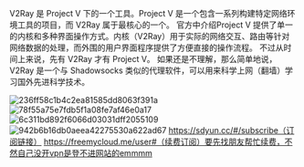 V2Ray 是 Project V 下的一个工具。Project V 是一个包含一系列构建特定网络环境工具的项目，而 V2Ray 属于最核心的一个。
官方中介绍Project V 提供了单一的内核和多种界面操作方式。内核（V2Ray）用于实际的网络交互、路由等针对网络数据的处理，而外围的用户界面程序提供了方便直接的操作流程。
不过从时间上来说，先有 V2Ray 才有 Project V。 如果还是不理解，那么简单地说，V2Ray 是一个与 Shadowsocks 类似的代理软件，可以用来科学上网（翻墙）学习国外先进科学技术。

![236ff58c1b4c2ea81585dd8063f391a](https://user-images.githubusercontent.com/90250720/162189778-956437f1-fc07-4367-b706-94672c373a62.png)
![78f55a75e7fdb5f1a08fe7af46e0a17](https://user-images.githubusercontent.com/90250720/162189862-ac867e4a-dca7-482b-a0a6-f8c822137a69.jpg)
![6c311bd892f6066d03031dff2055109](https://user-images.githubusercontent.com/90250720/162189863-0572fb4e-41b7-4d23-ba6f-b460b9920ced.jpg)
![942b6b16db0aeea42275530a622ad67](https://user-images.githubusercontent.com/90250720/162189861-f8daea7b-d5d9-49c1-8adf-086b8c100e5c.jpg)
https://sdyun.cc/#/subscribe（订阅链接）
https://freemycloud.me/user#（续费订阅）要先找朋友帮忙续费，不然自己没开vpn是登不进网站的emmmm
